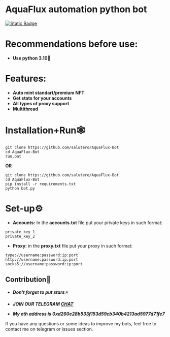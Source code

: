 # AquaFlux automation python bot


[![Static Badge](https://img.shields.io/badge/Telegram-Channel-Link?style=for-the-badge&logo=Telegram&logoColor=white&logoSize=auto&color=blue)](https://t.me/+pB6j65Kv7cdjZmU0)

# Recommendations before use:
- **Use python 3.10🐍**

# Features:
- **Auto mint standart/premium NFT**
- **Get stats for your accounts**
- **All types of proxy support**
- **Multithread**

# Installation+Run🕸
```shell
git clone https://github.com/salutero/AquaFlux-Bot
cd AquaFlux-Bot
run.bat
```

**OR**

```shell
git clone https://github.com/salutero/AquaFlux-Bot
cd AquaFlux-Bot
pip install -r requirements.txt
python bot.py
```

# Set-up⚙
- **Accounts:** In the **accounts.txt** file put your private keys in such format:
```shell
private_key_1
private_key_2
```
- **Proxy:** in the **proxy.txt** file put your proxy in such format:
```shell
type://username:password:ip:port
http://username:password:ip:port
socks5://username:password:ip:port
```

## Contribution🌟

- ***Don't forget to put stars⭐***

- ***JOIN OUR TELEGRAM [CHAT](https://t.me/+9j5RcKMfT5s4M2Q0)***

- ***My eth address is 0xd260e28b533f153d59cb340b4213ad5977d71fe7***

If you have any questions or some ideas to improve my bots, feel free to contact me on telegram or issues section.

